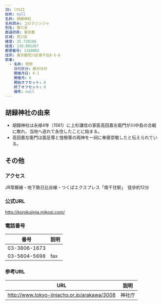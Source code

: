 ```yaml
---
ID: lYSII
総称: null
名称: 胡録神社
名称読み: コロクジンジャ
別名: 第六天
都道府県: 東京都
区域: 荒川区
緯度: 35.738186
経度: 139.805267
郵便番号: 1160003
住所: 東京都荒川区南千住8-5-6
祭事:
  - 名称: 例祭
    日付区分: 絶対日付
    開催月日: 6-1
    開催月: 6
    開始オフセット: 0
    終了オフセット: 0
    備考: null
---
```


## 胡録神社の由来

- 胡録神社は永禄4年（1561）に上杉謙信の家臣高田嘉左衛門が川中島の合戦に敗れ、当地へ逃れて永住したことに始まる。
- 高田嘉左衛門は面足尊と惶根尊の両神を一祠に奉齋崇敬したと伝えられている。

## その他

### アクセス

JR常磐線・地下鉄日比谷線・つくばエクスプレス「南千住駅」　徒歩約12分

### 公式URL

http://korokujinja.mikosi.com/

### 電話番号

| 番号         | 説明 |
| ------------ | ---- |
| 03-3806-1673 |      |
| 03-5604-5698 | fax  |

### 参考URL

| URL                                          | 説明   |
| -------------------------------------------- | ------ |
| http://www.tokyo-jinjacho.or.jp/arakawa/3008 | 神社庁 |
